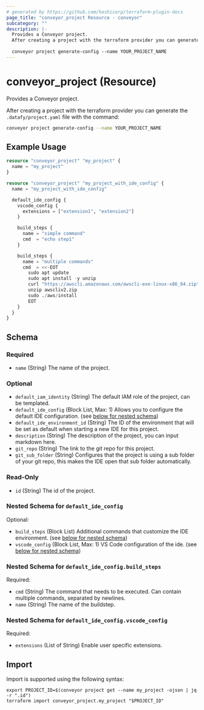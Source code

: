 ```yaml
---
# generated by https://github.com/hashicorp/terraform-plugin-docs
page_title: "conveyor_project Resource - conveyor"
subcategory: ""
description: |-
  Provides a Conveyor project.
  After creating a project with the terraform provider you can generate the .datafy/project.yaml file with the command:
  
  conveyor project generate-config --name YOUR_PROJECT_NAME
---
```


# conveyor_project (Resource)

Provides a Conveyor project.

After creating a project with the terraform provider you can generate the `.datafy/project.yaml` file with the command:

```bash
conveyor project generate-config --name YOUR_PROJECT_NAME
```

## Example Usage

```terraform
resource "conveyor_project" "my_project" {
  name = "my_project"
}

resource "conveyor_project" "my_project_with_ide_config" {
  name = "my_project_with_ide_config"

  default_ide_config {
    vscode_config {
      extensions = ["extension1", "extension2"]
    }

    build_steps {
      name = "simple command"
      cmd  = "echo step1"
    }

    build_steps {
      name = "multiple commands"
      cmd  = <<-EOT
        sudo apt update
        sudo apt install -y unzip
        curl "https://awscli.amazonaws.com/awscli-exe-linux-x86_64.zip" -o "awscliv2.zip"
        unzip awscliv2.zip
        sudo ./aws/install
        EOT
    }
  }
}
```

<!-- schema generated by tfplugindocs -->
## Schema

### Required

- `name` (String) The name of the project.

### Optional

- `default_iam_identity` (String) The default IAM role of the project, can be templated.
- `default_ide_config` (Block List, Max: 1) Allows you to configure the default IDE configuration. (see [below for nested schema](#nestedblock--default_ide_config))
- `default_ide_environment_id` (String) The ID of the environment that will be set as default when starting a new IDE for this project.
- `description` (String) The description of the project, you can input markdown here.
- `git_repo` (String) The link to the git repo for this project.
- `git_sub_folder` (String) Configures that the project is using a sub folder of your git repo, this makes the IDE open that sub folder automatically.

### Read-Only

- `id` (String) The id of the project.

<a id="nestedblock--default_ide_config"></a>
### Nested Schema for `default_ide_config`

Optional:

- `build_steps` (Block List) Additional commands that customize the IDE environment. (see [below for nested schema](#nestedblock--default_ide_config--build_steps))
- `vscode_config` (Block List, Max: 1) VS Code configuration of the ide. (see [below for nested schema](#nestedblock--default_ide_config--vscode_config))

<a id="nestedblock--default_ide_config--build_steps"></a>
### Nested Schema for `default_ide_config.build_steps`

Required:

- `cmd` (String) The command that needs to be executed. Can contain multiple commands, separated by newlines.
- `name` (String) The name of the buildstep.


<a id="nestedblock--default_ide_config--vscode_config"></a>
### Nested Schema for `default_ide_config.vscode_config`

Required:

- `extensions` (List of String) Enable user specific extensions.

## Import

Import is supported using the following syntax:

```shell
export PROJECT_ID=$(conveyor project get --name my_project -ojson | jq -r ".id")
terraform import conveyor_project.my_project "$PROJECT_ID"
```

